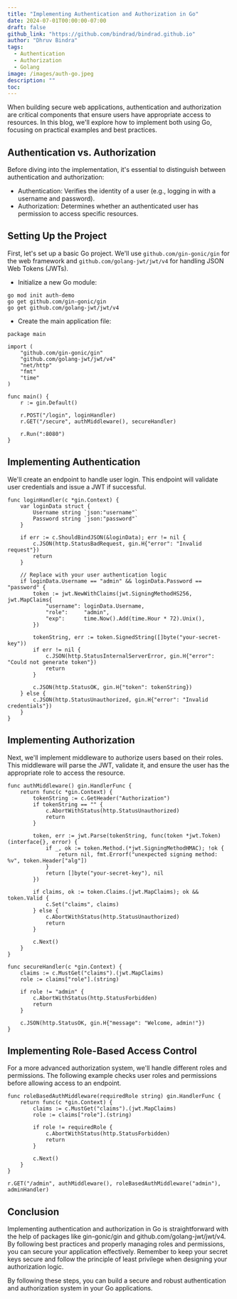 ```yaml
---
title: "Implementing Authentication and Authorization in Go"
date: 2024-07-01T00:00:00-07:00
draft: false
github_link: "https://github.com/bindrad/bindrad.github.io"
author: "Dhruv Bindra"
tags:
  - Authentication
  - Authorization
  - Golang
image: /images/auth-go.jpeg
description: ""
toc: 
---
```


When building secure web applications, authentication and authorization are critical components that ensure users have appropriate access to resources. In this blog, we'll explore how to implement both using Go, focusing on practical examples and best practices.

## Authentication vs. Authorization

Before diving into the implementation, it's essential to distinguish between authentication and authorization:

- Authentication: Verifies the identity of a user (e.g., logging in with a username and password).
- Authorization: Determines whether an authenticated user has permission to access specific resources.

## Setting Up the Project

First, let's set up a basic Go project. We'll use `github.com/gin-gonic/gin` for the web framework and `github.com/golang-jwt/jwt/v4` for handling JSON Web Tokens (JWTs).


- Initialize a new Go module:

```
go mod init auth-demo
go get github.com/gin-gonic/gin
go get github.com/golang-jwt/jwt/v4
```

- Create the main application file:

```
package main

import (
    "github.com/gin-gonic/gin"
    "github.com/golang-jwt/jwt/v4"
    "net/http"
    "fmt"
    "time"
)

func main() {
    r := gin.Default()
    
    r.POST("/login", loginHandler)
    r.GET("/secure", authMiddleware(), secureHandler)
    
    r.Run(":8080")
}
```

## Implementing Authentication

We'll create an endpoint to handle user login. This endpoint will validate user credentials and issue a JWT if successful.

```
func loginHandler(c *gin.Context) {
    var loginData struct {
        Username string `json:"username"`
        Password string `json:"password"`
    }
    
    if err := c.ShouldBindJSON(&loginData); err != nil {
        c.JSON(http.StatusBadRequest, gin.H{"error": "Invalid request"})
        return
    }

    // Replace with your user authentication logic
    if loginData.Username == "admin" && loginData.Password == "password" {
        token := jwt.NewWithClaims(jwt.SigningMethodHS256, jwt.MapClaims{
            "username": loginData.Username,
            "role":     "admin",
            "exp":      time.Now().Add(time.Hour * 72).Unix(),
        })
        
        tokenString, err := token.SignedString([]byte("your-secret-key"))
        if err != nil {
            c.JSON(http.StatusInternalServerError, gin.H{"error": "Could not generate token"})
            return
        }
        
        c.JSON(http.StatusOK, gin.H{"token": tokenString})
    } else {
        c.JSON(http.StatusUnauthorized, gin.H{"error": "Invalid credentials"})
    }
}
```

## Implementing Authorization

Next, we'll implement middleware to authorize users based on their roles. This middleware will parse the JWT, validate it, and ensure the user has the appropriate role to access the resource.

```
func authMiddleware() gin.HandlerFunc {
    return func(c *gin.Context) {
        tokenString := c.GetHeader("Authorization")
        if tokenString == "" {
            c.AbortWithStatus(http.StatusUnauthorized)
            return
        }
        
        token, err := jwt.Parse(tokenString, func(token *jwt.Token) (interface{}, error) {
            if _, ok := token.Method.(*jwt.SigningMethodHMAC); !ok {
                return nil, fmt.Errorf("unexpected signing method: %v", token.Header["alg"])
            }
            return []byte("your-secret-key"), nil
        })
        
        if claims, ok := token.Claims.(jwt.MapClaims); ok && token.Valid {
            c.Set("claims", claims)
        } else {
            c.AbortWithStatus(http.StatusUnauthorized)
            return
        }
        
        c.Next()
    }
}

func secureHandler(c *gin.Context) {
    claims := c.MustGet("claims").(jwt.MapClaims)
    role := claims["role"].(string)
    
    if role != "admin" {
        c.AbortWithStatus(http.StatusForbidden)
        return
    }
    
    c.JSON(http.StatusOK, gin.H{"message": "Welcome, admin!"})
}
```

## Implementing Role-Based Access Control

For a more advanced authorization system, we'll handle different roles and permissions. The following example checks user roles and permissions before allowing access to an endpoint.

```
func roleBasedAuthMiddleware(requiredRole string) gin.HandlerFunc {
    return func(c *gin.Context) {
        claims := c.MustGet("claims").(jwt.MapClaims)
        role := claims["role"].(string)
        
        if role != requiredRole {
            c.AbortWithStatus(http.StatusForbidden)
            return
        }
        
        c.Next()
    }
}

r.GET("/admin", authMiddleware(), roleBasedAuthMiddleware("admin"), adminHandler)
```

## Conclusion

Implementing authentication and authorization in Go is straightforward with the help of packages like gin-gonic/gin and github.com/golang-jwt/jwt/v4. By following best practices and properly managing roles and permissions, you can secure your application effectively. Remember to keep your secret keys secure and follow the principle of least privilege when designing your authorization logic.

By following these steps, you can build a secure and robust authentication and authorization system in your Go applications.
